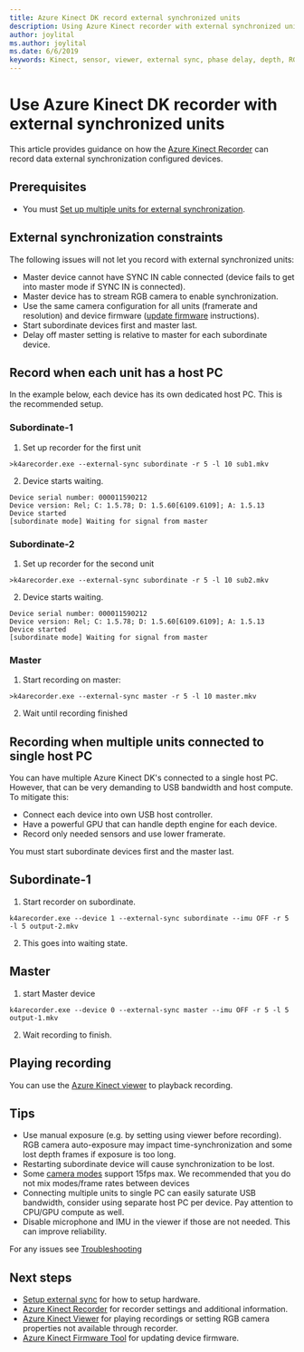 ```yaml
---
title: Azure Kinect DK record external synchronized units
description: Using Azure Kinect recorder with external synchronized units
author: joylital
ms.author: joylital
ms.date: 6/6/2019
keywords: Kinect, sensor, viewer, external sync, phase delay, depth, RGB, camera, audio cable, recorder
---
```


# Use Azure Kinect DK recorder with external synchronized units

This article provides guidance on how the [Azure Kinect Recorder](azure-kinect-dk-recorder.md) can record data external synchronization configured devices.

## Prerequisites

- You must [Set up multiple units for external synchronization](https://aka.ms/AzureKinectAPIDocs/external-sync-setup.md).

## External synchronization constraints

The following issues will not let you record with external synchronized units:

- Master device cannot have SYNC IN cable connected (device fails to get into master mode if SYNC IN is connected).
- Master device has to stream RGB camera to enable synchronization.
- Use the same camera configuration for all units (framerate and resolution) and device firmware ([update firmware](azure-kinect-dk-update-device-firmware.md) instructions).
- Start subordinate devices first and master last.
- Delay off master setting is relative to master for each subordinate device.

## Record when each unit has a host PC

In the example below, each device has its own dedicated host PC. This is the recommended setup.

### Subordinate-1

1. Set up recorder for the first unit

```>k4arecorder.exe --external-sync subordinate -r 5 -l 10 sub1.mkv```

2. Device starts waiting.

```
Device serial number: 000011590212
Device version: Rel; C: 1.5.78; D: 1.5.60[6109.6109]; A: 1.5.13
Device started
[subordinate mode] Waiting for signal from master
```

### Subordinate-2
 
1. Set up recorder for the second unit

```>k4arecorder.exe --external-sync subordinate -r 5 -l 10 sub2.mkv```
 
2. Device starts waiting.

```
Device serial number: 000011590212
Device version: Rel; C: 1.5.78; D: 1.5.60[6109.6109]; A: 1.5.13
Device started
[subordinate mode] Waiting for signal from master
```

### Master

1. Start recording on master:

```>k4arecorder.exe --external-sync master -r 5 -l 10 master.mkv```

2. Wait until recording finished

## Recording when multiple units connected to single host PC

You can have multiple Azure Kinect DK's connected to a single host PC. However, that can be very demanding to USB bandwidth and host compute. To mitigate this:

- Connect each device into own USB host controller.
- Have a powerful GPU that can handle depth engine for each device.
- Record only needed sensors and use lower framerate.

You must start subordinate devices first and the master last.

## Subordinate-1

1. Start recorder on subordinate.

```k4arecorder.exe --device 1 --external-sync subordinate --imu OFF -r 5 -l 5 output-2.mkv```

2. This goes into waiting state.

## Master

1. start Master device

```k4arecorder.exe --device 0 --external-sync master --imu OFF -r 5 -l 5 output-1.mkv```

2. Wait recording to finish.

## Playing recording

You can use the [Azure Kinect viewer](azure-kinect-sensor-viewer.md) to playback recording.

## Tips

- Use manual exposure (e.g. by setting using viewer before recording). RGB camera auto-exposure may impact time-synchronization and some lost depth frames if exposure is too long.
- Restarting subordinate device will cause synchronization to be lost.
- Some [camera modes](https://aka.ms/AzureKinectAPIDocs/azure-kinect-devkit.md) support 15fps max. We recommended that you do not mix modes/frame rates between devices
- Connecting multiple units to single PC can easily saturate USB bandwidth, consider using separate host PC per device. Pay attention to CPU/GPU compute as well.
- Disable microphone and IMU in the viewer if those are not needed. This can improve reliability.

For any issues see [Troubleshooting](https://aka.ms/AzureKinectAPIDocs/troubleshooting.md)

## Next steps

- [Setup external sync](https://aka.ms/AzureKinectAPIDocs/external-sync-setup.md) for how to setup hardware.
- [Azure Kinect Recorder](azure-kinect-dk-recorder.md) for recorder settings and additional information.
- [Azure Kinect Viewer](azure-kinect-sensor-viewer.md) for playing recordings or setting RGB camera properties not available through recorder.
- [Azure Kinect Firmware Tool](azure-kinect-firmware-tool.md) for updating device firmware.